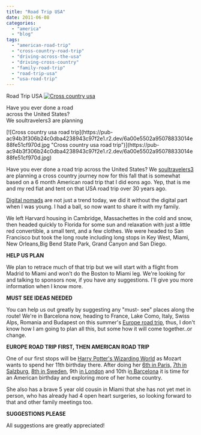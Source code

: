 ```yaml
---
title: "Road Trip USA"
date: 2011-06-08
categories: 
  - "america"
  - "blog"
tags: 
  - "american-road-trip"
  - "cross-country-road-trip"
  - "driving-across-the-usa"
  - "driving-cross-country"
  - "family-road-trip"
  - "road-trip-usa"
  - "usa-road-trip"
---
```


Road Trip USA [![Cross country usa](https://pub-ac94b3f306b24c0dba4238943c97f2e1.r2.dev/6a00e5502a95078833014e88fe5070970d.jpg "Cross country usa")](https://pub-ac94b3f306b24c0dba4238943c97f2e1.r2.dev/6a00e5502a95078833014e88fe5070970d.jpg)

Have you ever done a road  
across the United States?  
We soultravelers3 are planning

<!--more--> [![Cross country usa road trip](https://pub-ac94b3f306b24c0dba4238943c97f2e1.r2.dev/6a00e5502a95078833014e88fe51cf970d.jpg "Cross country usa road trip")](https://pub-ac94b3f306b24c0dba4238943c97f2e1.r2.dev/6a00e5502a95078833014e88fe51cf970d.jpg)  
  
  
Have you ever done a road trip across the United States? We [soultravelers3](http://soultravelers3new.local/2010/04/around-the-world-family-travel-soultravelers3-digital-nomad-global-international-family-travel.html "soultravelers3 around the world family travelers") are planning a cross country journey now for this fall that is somewhat based on a 6 month American road trip that I did eons ago. Yep, that is me and my red fiat and tent on that USA road trip over 30 years ago.

[Digital nomads](http://soultravelers3new.local/2009/04/how-to-travel-the-world-as-a-digital-nomad-family.html "digital nomads") are not just a trend today, we did it without the digital part when I was young. I had a ball, so now want to share it with my family.  
  
We left Harvard housing in Cambridge, Massachettes in the cold and snow, then headed quickly to Florida for some sun and relaxation with just a little red convertible, a small tent, and a few clothes. We were headed to San Francisco but took the long route including long stops in Key West, Miami, New Orleans,Big Bend State Park, Grand Canyon and San Diego.  
  
**HELP US PLAN**  
  
We plan to retrace much of that trip but we will start with a flight from Madrid to Miami and won't do the Boston to Miami leg. We're looking for and talking to sponsors now, if you have any suggestions. I'll give you more information when I know more.  
  
**MUST SEE IDEAS NEEDED**

You can help us out greatly by suggesting any "must- see" places along the route! We're in Barcelona now, heading to France, Lake Como, Italy, Swiss Alps, Romania and Budapest on this summer's [Europe road trip](http://soultravelers3new.local/2010/06/grand-tour-europe-iv-family-travel-extended-vacation-road-trip-summer-holiday-abroad.html "europe road trip"), thus, I don't know how I am going to plan all this, but some how it will come together..or change.  
  
**EUROPE ROAD TRIP FIRST, THEN AMERICAN ROAD TRIP**  
  
One of our first stops will be [Harry Potter's Wizarding World](http://www.universalorlando.com/harrypotter/ "Wizarding world of harry potter") as Mozart wants to spend her 11th birthday there. After doing her [6th in Paris,](http://soultravelers3new.local/2006/09/mozarts-6th-at.html "paris birthday ") [7th in Salzburg](http://soultravelers3new.local/2007/10/super-7-salzbur.html "salzburg birthday celebration"), [8th in Sweden](http://soultravelers3new.local/2010/09/family-travel-sweden-family-friendly-tips-from-kotas-to-pippy-longstocking-camping-stockholm-ice-bar.html "celebrating in sweden"), 9th [in London](http://soultravelers3new.local/2009/10/family-travel-photo-england-knight-tapestry-high-tea.html "high tea london") and 10th i[n Barcelona](http://soultravelers3new.local/2011/01/how-to-make-paella-in-spain-the-valencia-way-recipe-for-travel-foodie-lovers-of-traditional-food.html "barcelona paella") it is time for an American birthday and exploring more of her home country.  
  
She also has a brave 5 year old cousin in Miami that she has not yet met in person, who has already had 4 open heart surgeries, so looking forward to that and other family meetings too.  
  
**SUGGESTIONS PLEASE**  
  
All suggestions are greatly appreciated!
